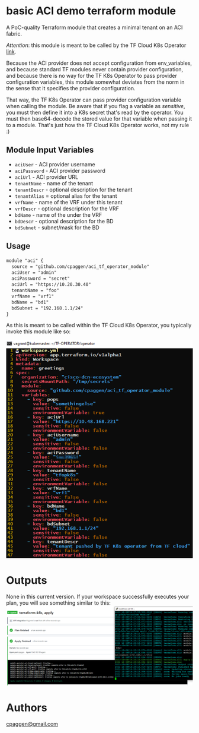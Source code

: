 basic ACI demo terraform module
===============================

A PoC-quality Terraform module that creates a minimal tenant on an ACI fabric.

*Attention*: this module is meant to be called by the TF Cloud K8s Operator [link](https://github.com/hashicorp/terraform-k8s).

Because the ACI provider does not accept configuration from env_variables,
and because standard TF modules never contain provider configuration,
and because there is no way for the TF K8s Operator to pass provider configuration variables, 
this module somewhat deviates from the norm in the sense that it specifies the provider configuration.

That way, the TF K8s Operator can pass provider configuration variable when calling the module. Be aware that if you flag a variable as *sensitive*, you must then define it into a K8s secret that's read by the operator. You must then base64-decode the stored value for that variable when passing it to a module. That's just how the TF Cloud K8s Operator works, not my rule :)

Module Input Variables
----------------------

- `aciUser` - ACI provider username
- `aciPassword` - ACI provider password
- `aciUrl` - ACI provider URL
- `tenantName` - name of the tenant 
- `tenantDescr` - optional description for the tenant
- `tenantAlias` = optional alias for the tenant 
- `vrfName` - name of the VRF under this tenant
- `vrfDescr` - optional description for the VRF
- `bdName` - name of the under the VRF
- `bdDescr` - optional description for the BD
- `bdSubnet` - subnet/mask for the BD

Usage
-----

```hcl
module "aci" {
  source = "github.com/cpaggen/aci_tf_operator_module"
  aciUser = "admin"
  aciPassword = "secret"
  aciUrl = "https://10.20.30.40"
  tenantName = "foo"
  vrfName = "vrf1"
  bdName = "bd1"
  bdSubnet = "192.168.1.1/24"
}
```
As this is meant to be called within the TF Cloud K8s Operator,
you typically invoke this module like so: 

![workspace.yaml](https://github.com/cpaggen/aci_tf_operator_module/blob/master/TF_cloud_operator_workspace_yml.png?raw=true)

Outputs
=======

None in this current version. If your workspace successfully executes your plan, you will see something similar to this: ![plan_ran](https://github.com/cpaggen/aci_tf_operator_module/blob/master/TF_cloud_operator_runs_ACI_plan.png?raw=true)


Authors
=======

cpaggen@gmail.com
